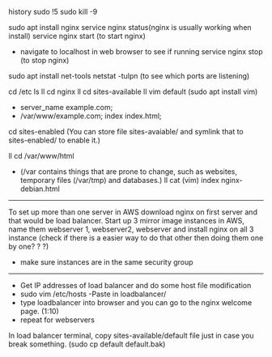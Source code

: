  
 history
 sudo !5
 sudo kill -9 <processid>
  
 sudo apt install nginx 
 service nginx status(nginx is usually working when install)
 service nginx start (to start nginx)
  - navigate to localhost in web browser to see if running
 service nginx stop (to stop nginx)
 
 sudo apt install net-tools
 netstat -tulpn (to see which ports are listening)
 
 cd /etc
 ls
 ll
 cd nginx
 ll
 cd sites-available
 ll
 vim default (sudo apt install vim)
 - server_name example.com;
 - /var/www/example.com; 
   index index.html;
 
 cd sites-enabled (You can store file sites-avaiable/ and symlink that to sites-enabled/ to enable it.)
 
 ll
 cd /var/www/html
 - (/var contains things that are prone to change, such as websites, temporary files (/var/tmp) and databases.)
 ll
 cat (vim) index nginx-debian.html
 ---
 To set up more than one server in AWS download nginx on first server and that would be load balancer. Start up 3 mirror image instances in AWS, name them webserver 1, webserver2, webserver and install nginx on all 3 instance (check if there is a easier way to do that other then doing them one by one? ? ?) 
 
- make sure instances are in the same security group
---
- Get IP addresses of load balancer and do some host file modification
- sudo vim /etc/hosts
-Paste in <IP-address> loadbalancer/
 - type loadbalancer into browser and you can go to the nginx welcome page. (1:10)
 - repeat for webservers
  
  In load balancer terminal, copy sites-available/default file just in case you break something. (sudo cp default default.bak)
  
 
 
